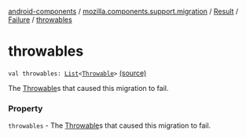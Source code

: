 [android-components](../../../index.md) / [mozilla.components.support.migration](../../index.md) / [Result](../index.md) / [Failure](index.md) / [throwables](./throwables.md)

# throwables

`val throwables: `[`List`](https://kotlinlang.org/api/latest/jvm/stdlib/kotlin.collections/-list/index.html)`<`[`Throwable`](https://kotlinlang.org/api/latest/jvm/stdlib/kotlin/-throwable/index.html)`>` [(source)](https://github.com/mozilla-mobile/android-components/blob/master/components/support/migration/src/main/java/mozilla/components/support/migration/Result.kt#L26)

The [Throwable](https://kotlinlang.org/api/latest/jvm/stdlib/kotlin/-throwable/index.html)s that caused this migration to fail.

### Property

`throwables` - The [Throwable](https://kotlinlang.org/api/latest/jvm/stdlib/kotlin/-throwable/index.html)s that caused this migration to fail.
